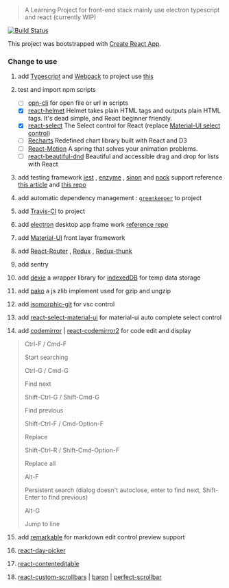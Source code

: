 > A Learning Project for front-end stack mainly use electron typescript and react (currently WIP)

[![Build Status](https://travis-ci.org/engimaxp/sketch_coding.svg?branch=master)](https://travis-ci.org/engimaxp/sketch_coding)

This project was bootstrapped with [Create React App](https://github.com/facebook/create-react-app).

### Change to use

1. add [Typescript](https://www.tslang.cn/docs/handbook/react-&-webpack.html) and [Webpack](https://webpack.js.org/concepts/) to project use [this](https://www.tslang.cn/docs/handbook/react-&-webpack.html)

2. test and import npm scripts

    - [ ] [opn-cli](https://github.com/sindresorhus/opn-cli) for open file or url in scripts
    - [X] [react-helmet](https://github.com/nfl/react-helmet) Helmet takes plain HTML tags and outputs plain HTML tags. It's dead simple, and React beginner friendly.
    - [X] [react-select](https://github.com/JedWatson/react-select) The Select control for React (replace [Material-UI select control](https://material-ui.com/demos/selects/))
    - [ ] [Recharts](https://github.com/recharts/recharts) Redefined chart library built with React and D3
    - [ ] [React-Motion](https://github.com/chenglou/react-motion) A spring that solves your animation problems.
    - [ ] [react-beautiful-dnd](https://github.com/atlassian/react-beautiful-dnd) Beautiful and accessible drag and drop for lists with React

3. add testing framework [jest](https://github.com/facebook/jest) , [enzyme](https://github.com/airbnb/enzyme) , [sinon](https://github.com/sinonjs/sinon) and [nock](https://github.com/nock/nock) support reference [this article](https://github.com/the-road-to-learn-react/the-road-to-learn-react-chinese/blob/master/manuscript/chapter4-cn.md)  and [this repo](https://github.com/wfsm/electron-typescript-react-antd-boilerplate/)

4. add automatic dependency management : [`greenkeeper`](https://greenkeeper.io/) to project

5. add [Travis-CI](https://travis-ci.org/) to project

6. add [electron](https://electronjs.org/) desktop app frame work [reference repo](https://github.com/Leskd/electron-react-typescript)

7. add [Material-UI](https://material-ui.com/getting-started/usage/) front layer framework

8. add [React-Router]() , [Redux]() , [Redux-thunk]() 

9. add sentry 

10. add [dexie](https://github.com/dfahlander/Dexie.js/) a wrapper library for [indexedDB](https://developer.mozilla.org/en-US/docs/Web/API/IndexedDB_API) for temp data storage

11. add [pako]() a js zlib implement used for gzip and ungzip

12. add [isomorphic-git](https://github.com/isomorphic-git/isomorphic-git) for vsc control

13. add [react-select-material-ui](https://github.com/iulian-radu-at/react-select-material-ui) for material-ui auto complete select control

14. add [codemirror](https://github.com/codemirror/codemirror) | [react-codemirror2](https://github.com/scniro/react-codemirror2) for code edit and display

> Ctrl-F / Cmd-F
> 
> Start searching
> 
> Ctrl-G / Cmd-G
> 
> Find next
> 
> Shift-Ctrl-G / Shift-Cmd-G
> 
> Find previous
> 
> Shift-Ctrl-F / Cmd-Option-F
> 
> Replace
> 
> Shift-Ctrl-R / Shift-Cmd-Option-F
> 
> Replace all
> 
> Alt-F
> 
> Persistent search (dialog doesn't autoclose, enter to find next, Shift-Enter to find previous)
> 
> Alt-G
> 
> Jump to line

15. add [remarkable](https://github.com/jonschlinkert/remarkable) for markdown edit control preview support

16. [react-day-picker](http://react-day-picker.js.org/)

17. [react-contenteditable](https://github.com/lovasoa/react-contenteditable)

18. [react-custom-scrollbars](https://github.com/malte-wessel/react-custom-scrollbars) | [baron](https://github.com/Diokuz/baron) | [perfect-scrollbar](https://github.com/mdbootstrap/perfect-scrollbar)
